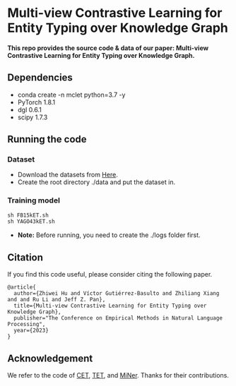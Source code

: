 # Multi-view Contrastive Learning for Entity Typing over Knowledge Graph
#### This repo provides the source code & data of our paper: Multi-view Contrastive Learning for Entity Typing over Knowledge Graph.
## Dependencies
* conda create -n mclet python=3.7 -y
* PyTorch 1.8.1
* dgl 0.6.1
* scipy 1.7.3

## Running the code
### Dataset
* Download the datasets from [Here](https://drive.google.com/drive/folders/1YrE1HnAbTVjovY9NzzUnPvPXKqy_xnnD?usp=sharing).
* Create the root directory ./data and put the dataset in.

### Training model
```python
sh FB15kET.sh
sh YAGO43kET.sh
```

* **Note:** Before running, you need to create the ./logs folder first.

## Citation
If you find this code useful, please consider citing the following paper.
```
@article{
  author={Zhiwei Hu and Víctor Gutiérrez-Basulto and Zhiliang Xiang and and Ru Li and Jeff Z. Pan},
  title={Multi-view Contrastive Learning for Entity Typing over Knowledge Graph},
  publisher="The Conference on Empirical Methods in Natural Language Processing",
  year={2023}
}
```
## Acknowledgement
We refer to the code of [CET](https://github.com/CCIIPLab/CET), [TET](https://github.com/zhiweihu1103/ET-TET), and [MiNer](https://github.com/jinzhuoran/MiNer). Thanks for their contributions.
